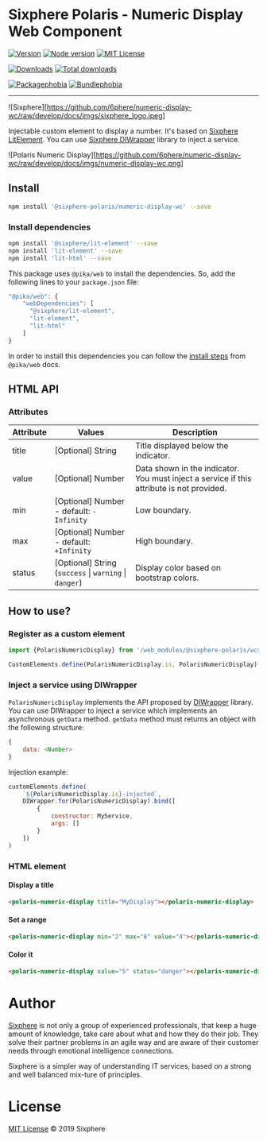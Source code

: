 # Sixphere Polaris - Numeric Display Web Component


[![Version][version-badge]][version-url]
[![Node version][node-version-badge]][node-version-url]
[![MIT License][mit-license-badge]][mit-license-url]

[![Downloads][downloads-badge]][downloads-url]
[![Total downloads][total-downloads-badge]][downloads-url]

[![Packagephobia][packagephobia-badge]][packagephobia-url]
[![Bundlephobia][bundlephobia-badge]][bundlephobia-url]

------------------------------------------------------------------
![Sixphere][https://github.com/6phere/numeric-display-wc/raw/develop/docs/imgs/sixphere_logo.jpeg]

Injectable custom element to display a number. It's based on [Sixphere LitElement](https://www.npmjs.com/package/@sixphere/lit-element). You can use [Sixphere DIWrapper](https://www.npmjs.com/package/@sixphere/diwrapper) library to inject a service.

![Polaris Numeric Display][https://github.com/6phere/numeric-display-wc/raw/develop/docs/imgs/numeric-display-wc.png]

## Install
```bash
npm install '@sixphere-polaris/numeric-display-wc' --save
```

### Install dependencies
```bash
npm install '@sixphere/lit-element' --save
npm install 'lit-element' --save
npm install 'lit-html' --save
```

This package uses `@pika/web` to install the dependencies. So, add the following lines to your `package.json` file:
```javascript
"@pika/web": {
    "webDependencies": [
      "@sixphere/lit-element",
      "lit-element",
      "lit-html"
    ]
}
```

In order to install this dependencies you can follow the [install steps](https://github.com/pikapkg/web#quickstart) from `@pika/web` docs.


## HTML API

### Attributes

| Attribute | Values                                                 | Description                                                                               |
|-----------|--------------------------------------------------------|-------------------------------------------------------------------------------------------|
| title     | [Optional] String                                      | Title displayed below the indicator.                                                      |
| value     | [Optional] Number                                      | Data shown in the indicator. You must inject a service if this attribute is not provided. |
| min       | [Optional] Number - default: `-Infinity`               | Low boundary.                                                                             |
| max       | [Optional] Number - default: `+Infinity`               | High boundary.                                                                            |
| status    | [Optional] String (`success` \| `warning` \| `danger`) | Display color based on bootstrap colors.                                                  |

## How to use?

### Register as a custom element
```javascript
import {PolarisNumericDisplay} from '/web_modules/@sixphere-polaris/wcs/numeric-display.js'

CustomElements.define(PolarisNumericDisplay.is, PolarisNumericDisplay)
```

### Inject a service using DIWrapper
`PolarisNumericDisplay` implements the API proposed by [DIWrapper](https://www.npmjs.com/package/@sixphere/diwrapper) library. You can use DIWrapper to inject a service which implements an asynchronous `getData` method. `getData` method must returns an object with the following structure:
```js
{
    data: <Number>
}
```

Injection example:
```javascript
customElements.define(
    `${PolarisNumericDisplay.is}-injected`, 
    DIWrapper.for(PolarisNumericDisplay).bind([
        {
            constructor: MyService,
            args: []
        }
    ])
)
```

### HTML element

#### Display a title

```html
<polaris-numeric-display title="MyDisplay"></polaris-numeric-display>
```

#### Set a range
```html
<polaris-numeric-display min="2" max="8" value="4"></polaris-numeric-display>
```

#### Color it
```html
<polaris-numeric-display value="5" status="danger"></polaris-numeric-display>
```

# Author

[Sixphere](http://www.sixphere.com "Sixphere") is not only a group of experienced professionals, that keep a huge amount of knowledge, take care about what and how they do their job. They solve their partner problems in an agile way and are aware of their customer needs through emotional intelligence connections.

Sixphere is a simpler way of understanding IT services, based on a strong and well balanced mix-ture of principles.


# License
[MIT License][mit-license-url] © 2019 Sixphere


<!-- References -->
[typescript-url]: https://github.com/Microsoft/TypeScript
[java-url]: https://www.java.com/en/download
[nodejs-url]: https://nodejs.org
[npm-url]: https://www.npmjs.com
[node-releases-url]: https://nodejs.org/en/download/releases
[vscode-url]: https://code.visualstudio.com
[vscode-lit-html-url]: https://github.com/mjbvz/vscode-lit-html
[web-component-tester-url]: https://github.com/Polymer/tools/tree/master/packages/web-component-tester
[lit-element-url]: https://github.com/Polymer/lit-element

<!-- Badges -->
<!-- [follow-me-badge]: https://flat.badgen.net/twitter/follow/Fernando Jiménez?icon=twitter -->

[version-badge]: https://flat.badgen.net/npm/v/@sixphere-polaris/numeric-display-wc?icon=npm
[lit-element-version-badge]: https://flat.badgen.net/npm/v/lit-element/latest?icon=npm&label=lit-element
[node-version-badge]: https://flat.badgen.net/npm/node/@sixphere-polaris/numeric-display-wc
[mit-license-badge]: https://flat.badgen.net/npm/license/@sixphere-polaris/numeric-display-wc

[downloads-badge]: https://flat.badgen.net/npm/dm/@sixphere-polaris/numeric-display-wc
[total-downloads-badge]: https://flat.badgen.net/npm/dt/@sixphere-polaris/numeric-display-wc?label=total%20downloads
[packagephobia-badge]: https://flat.badgen.net/packagephobia/install/@sixphere-polaris/numeric-display-wc
[bundlephobia-badge]: https://flat.badgen.net/bundlephobia/minzip/@sixphere-polaris/numeric-display-wc

<!-- Links -->
<!-- [follow-me-url]: https://twitter.com/Fernando Jiménez?utm_source=github.com&amp;utm_medium=referral&amp;utm_content=diwrapper -->

[version-url]: https://www.npmjs.com/package/@sixphere-polaris/numeric-display-wc
[node-version-url]: https://nodejs.org/en/download
[mit-license-url]: /LICENSE

[downloads-url]: https://www.npmtrends.com/@sixphere-polaris/numeric-display-wc
[packagephobia-url]: https://packagephobia.now.sh/result?p=@sixphere-polaris/numeric-display-wc
[bundlephobia-url]: https://bundlephobia.com/result?p=@sixphere-polaris/numeric-display-wc

[circleci-url]: https://circleci.com/gh//diwrapper/tree/master
[daviddm-url]: https://david-dm.org//diwrapper

[codebeat-url]: https://codebeat.co/projects/<codebeat_path>
[codacy-url]: https://www.codacy.com/app/<codacy_path>
[lgtm-url]: https://lgtm.com/projects/g/<lgtm_path>
